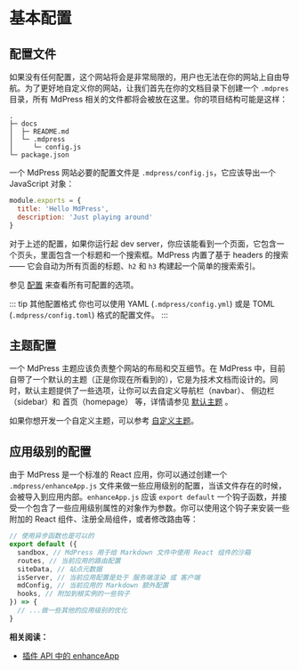 # 基本配置

## 配置文件

如果没有任何配置，这个网站将会是非常局限的，用户也无法在你的网站上自由导航。为了更好地自定义你的网站，让我们首先在你的文档目录下创建一个 `.mdpres` 目录，所有 MdPress 相关的文件都将会被放在这里。你的项目结构可能是这样：

```
.
├─ docs
│  ├─ README.md
│  └─ .mdpress
│     └─ config.js
└─ package.json
```

一个 MdPress 网站必要的配置文件是 `.mdpress/config.js`，它应该导出一个 JavaScript 对象：

``` js
module.exports = {
  title: 'Hello MdPress',
  description: 'Just playing around'
}
```

对于上述的配置，如果你运行起 dev server，你应该能看到一个页面，它包含一个页头，里面包含一个标题和一个搜索框。MdPress 内置了基于 headers 的搜索 —— 它会自动为所有页面的标题、`h2` 和 `h3` 构建起一个简单的搜索索引。

参见 [配置](../config/README.md) 来查看所有可配置的选项。

::: tip 其他配置格式
你也可以使用 YAML (`.mdpress/config.yml`) 或是 TOML (`.mdpress/config.toml`) 格式的配置文件。
:::

## 主题配置

一个 MdPress 主题应该负责整个网站的布局和交互细节。在 MdPress 中，目前自带了一个默认的主题（正是你现在所看到的），它是为技术文档而设计的。同时，默认主题提供了一些选项，让你可以去自定义导航栏（navbar）、 侧边栏（sidebar）和 首页（homepage） 等，详情请参见 [默认主题](../theme/default-theme-config.md) 。

如果你想开发一个自定义主题，可以参考 [自定义主题](../theme/README.md)。

## 应用级别的配置

由于 MdPress 是一个标准的 React 应用，你可以通过创建一个 `.mdpress/enhanceApp.js` 文件来做一些应用级别的配置，当该文件存在的时候，会被导入到应用内部。`enhanceApp.js` 应该 `export default` 一个钩子函数，并接受一个包含了一些应用级别属性的对象作为参数。你可以使用这个钩子来安装一些附加的 React 组件、注册全局组件，或者修改路由等：

``` js
// 使用异步函数也是可以的
export default ({
  sandbox, // MdPress 用于给 Markdown 文件中使用 React 组件的沙箱
  routes, // 当前应用的路由配置
  siteData, // 站点元数据
  isServer, // 当前应用配置是处于 服务端渲染 或 客户端
  mdConfig, // 当前应用的 Markdown 额外配置
  hooks, // 附加到根实例的一些钩子
}) => {
  // ...做一些其他的应用级别的优化
}
```

**相关阅读：**

- [插件 API 中的 enhanceApp](../plugin/option-api.md#enhanceappfiles)
